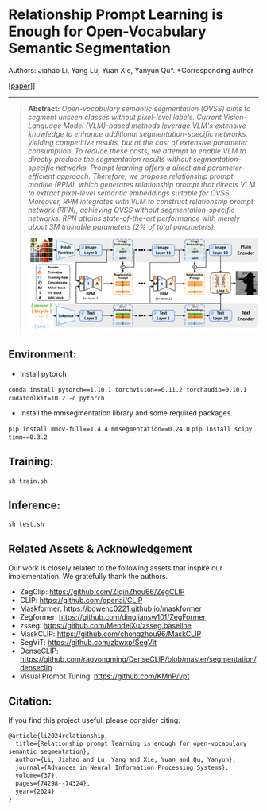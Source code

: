 # Relationship Prompt Learning is Enough for Open-Vocabulary Semantic Segmentation

Authors: Jiahao Li, Yang Lu, Yuan Xie, Yanyun Qu*.     *Corresponding author

[[paper]([https://arxiv.org/abs/2212.03588](https://proceedings.neurips.cc/paper_files/paper/2024/file/8773cdaf02c5af3528e05f1cee816129-Paper-Conference.pdf))]]

---

> **Abstract:** *Open-vocabulary semantic segmentation (OVSS) aims to segment unseen classes without pixel-level labels. Current Vision-Language Model (VLM)-based methods leverage VLM's extensive knowledge to enhance additional segmentation-specific networks, yielding competitive results, but at the cost of extensive parameter consumption. To reduce these costs, we attempt to enable VLM to directly produce the segmentation results without segmentation-specific networks. Prompt learning offers a direct and parameter-efficient approach. Therefore, we propose relationship prompt module (RPM), which generates relationship prompt that directs VLM to extract pixel-level semantic embeddings suitable for OVSS. Moreover, RPM integrates with VLM to construct relationship prompt network (RPN), achieving OVSS without segmentation-specific networks. RPN attains state-of-the-art performance with merely about 3M trainable parameters (2% of total parameters).* 
>
> <p align="center">
> <img width="800" src="figs/overview.png">
> </p>


## Environment:

- Install pytorch

 `conda install pytorch==1.10.1 torchvision==0.11.2 torchaudio=0.10.1 cudatoolkit=10.2 -c pytorch`

- Install the mmsegmentation library and some required packages.

 `pip install mmcv-full==1.4.4 mmsegmentation==0.24.0`
 `pip install scipy timm==0.3.2`


## Training:

 ```shell
 sh train.sh
 ```

## Inference:
 ```shell
 sh test.sh
 ```


 ## Related Assets \& Acknowledgement

Our work is closely related to the following assets that inspire our implementation. We gratefully thank the authors. 

 - ZegClip:  https://github.com/ZiqinZhou66/ZegCLIP
 - CLIP:  https://github.com/openai/CLIP
 - Maskformer: https://bowenc0221.github.io/maskformer
 - Zegformer: https://github.com/dingjiansw101/ZegFormer
 - zsseg: https://github.com/MendelXu/zsseg.baseline
 - MaskCLIP: https://github.com/chongzhou96/MaskCLIP
 - SegViT: https://github.com/zbwxp/SegVit
 - DenseCLIP: https://github.com/raoyongming/DenseCLIP/blob/master/segmentation/denseclip
 - Visual Prompt Tuning: https://github.com/KMnP/vpt

## Citation:
If you find this project useful, please consider citing:
```
@article{li2024relationship,
  title={Relationship prompt learning is enough for open-vocabulary semantic segmentation},
  author={Li, Jiahao and Lu, Yang and Xie, Yuan and Qu, Yanyun},
  journal={Advances in Neural Information Processing Systems},
  volume={37},
  pages={74298--74324},
  year={2024}
}
```
